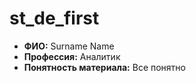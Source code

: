 # st_de_first

- **ФИО:** Surname Name
- **Профессия:** Аналитик
- **Понятность материала:** Все понятно

